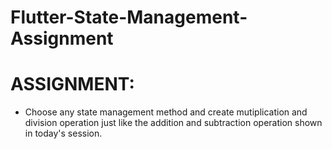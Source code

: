 # Flutter-State-Management-Assignment

# ASSIGNMENT:

* Choose any state management method and create mutiplication and division operation just like the addition and subtraction operation shown in today's session.
